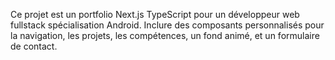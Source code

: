 <!-- Use this file to provide workspace-specific custom instructions to Copilot. For more details, visit https://code.visualstudio.com/docs/copilot/copilot-customization#_use-a-githubcopilotinstructionsmd-file -->

Ce projet est un portfolio Next.js TypeScript pour un développeur web fullstack spécialisation Android. Inclure des composants personnalisés pour la navigation, les projets, les compétences, un fond animé, et un formulaire de contact.
